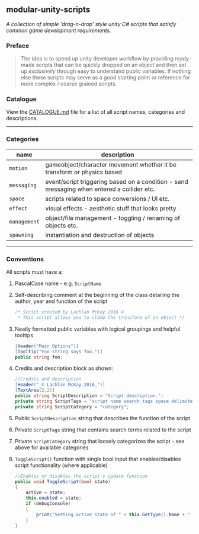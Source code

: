 ## modular-unity-scripts
*A collection of simple 'drag-n-drop' style unity C# scripts that satisfy common game development requirements.*

### Preface

> The idea is to speed up unity developer workflow by providing ready-made scripts that can be quickly dropped on an
object and then set up *exclusively* through easy to understand public variables.
If nothing else these scripts may serve as a good starting point or reference for more complex / coarse grained
scripts.

### Catalogue

View the [CATALOGUE.md](./CATALOGUE.md) file for a list of all script names, categories and descriptions.

---

### Categories

| name | description |
| --- | --- |
| `motion` | gameobject/character movement whether it be transform or physics based |
| `messaging` | event/script triggering based on a condition - send messaging when entered a collider etc. |
| `space` | scripts related to space conversions / UI etc. |
| `effect` | visual effects - aesthetic stuff that looks pretty |
| `management` | object/file management - toggling / renaming of objects etc. |
| `spawning` | instantiation and destruction of objects

---

### Conventions

All scripts must have a:

1. PascalCase name - e.g. `ScriptName`
2. Self-describing comment at the beginning of the class detailing the author, year and function of the script

      ~~~csharp
      /* Script created by Lachlan McKay 2016 ©
       * This script allows you to clamp the transform of an object */
      ~~~
   
3. Neatly formatted public variables with logical groupings and helpful tooltips
   
      ~~~csharp
      [Header("Main Options")]
      [Tooltip("Foo string says foo.")]
      public string foo;
      ~~~
   
4. Credits and description block as shown:

      ~~~csharp
   	  //Credits and description
	  [Header("_© Lachlan McKay 2016_")]
	  [TextArea(2,2)]
	  public string ScriptDescription = "Script description.";
      private string ScriptTags = "script name search tags space delimited";
      private string ScriptCategory = "category";
      ~~~
   
5. Public `ScriptDescription` string that describes the function of the script
6. Private `ScriptTags` string that contains search terms related to the script
7. Private `ScriptCategory` string that loosely categorizes the script - see above for available categories
8. `ToggleScript()` function with single bool input that enables/disables script functionality (where applicable)

      ~~~csharp
      //Enables or disables the script's update function
      public void ToggleScript(bool state)
      {
          active = state;
          this.enabled = state;
          if (debugConsole)
          {
              print("Setting active state of " + this.GetType().Name + " script to: " + state + " at time: " + Time.time);
          }
      }
      ~~~